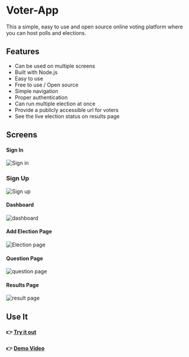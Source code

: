 # Voter-App

This a simple, easy to use and open source online voting platform where you can host polls and elections.

## Features

- Can be used on multiple screens
- Built with Node.js
- Easy to use
- Free to use / Open source
- Simple navigation
- Proper authentication
- Can run multiple election at once
- Provide a publicly accessible url for voters
- See the live election status on results page


## Screens

#### Sign In
![Sign in ](https://user-images.githubusercontent.com/63732758/214088265-d766746f-ca50-40ac-a3bc-e0129b885a97.png)

### Sign Up
![Sign up ](https://user-images.githubusercontent.com/63732758/214088429-756384aa-fe90-4cf9-9d35-5eddb706ccfc.png)

#### Dashboard
![dashboard](https://user-images.githubusercontent.com/63732758/214089606-0156f988-3a0f-43f8-9c55-dadb751263bb.png)

#### Add Election Page
![Election page](https://user-images.githubusercontent.com/63732758/214089665-05b26f72-7817-4b30-a665-a13c8d0fc4a2.png)

#### Question Page
![question page](https://user-images.githubusercontent.com/63732758/214089759-9849ab75-9abe-4e17-9a41-c0a92f9d4019.png)

#### Results Page
![result page](https://user-images.githubusercontent.com/63732758/214089817-b50606cc-1ff0-4d63-aad2-9b7673eb02e4.png)


## Use It

#### 👉 [Try it out](https://voter.onrender.com)

#### 👉 [Demo Video](https://www.loom.com/share/279f22adc33c4cb98f1979a451e41ea8)
